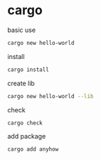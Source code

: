 # cargo

basic use

```sh
cargo new hello-world
```
install

```sh
cargo install
```

create lib

```sh
cargo new hello-world --lib
```

check

```sh
cargo check
```

add package

```sh
cargo add anyhow
```